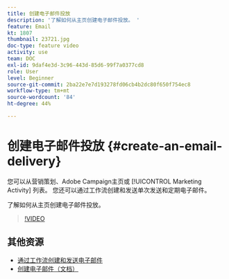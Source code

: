 ```yaml
---
title: 创建电子邮件投放
description: '了解如何从主页创建电子邮件投放。 '
feature: Email
kt: 1807
thumbnail: 23721.jpg
doc-type: feature video
activity: use
team: DOC
exl-id: 9daf4e3d-3c96-443d-85d6-99f7a0377cd8
role: User
level: Beginner
source-git-commit: 2ba22e7e7d193278fd06cb4b2dc80f650f754ec8
workflow-type: tm+mt
source-wordcount: '84'
ht-degree: 44%

---
```


# 创建电子邮件投放 {#create-an-email-delivery}

您可以从营销策划、Adobe Campaign主页或 [!UICONTROL Marketing Activity] 列表。 您还可以通过工作流创建和发送单次发送和定期电子邮件。

了解如何从主页创建电子邮件投放。

>[!VIDEO](https://video.tv.adobe.com/v/23721?quality=12)

## 其他资源

* [通过工作流创建和发送电子邮件](/help/communication-channels/email/create-and-send-emails-via-workflow.md)
* [创建电子邮件（文档）](https://experienceleague.adobe.com/docs/campaign-standard/using/communication-channels/email-messages/creating-an-email.html?lang=en)
